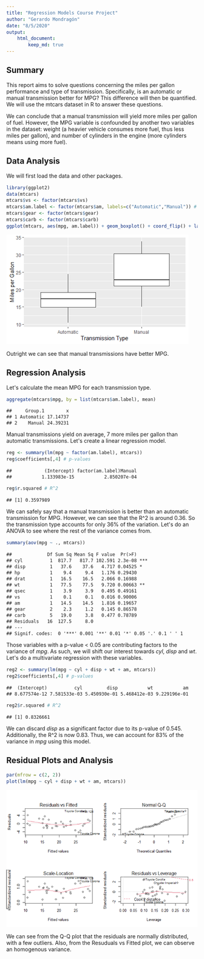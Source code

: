 ```yaml
---
title: "Regression Models Course Project"
author: "Gerardo Mondragón"
date: "8/5/2020"
output: 
    html_document:
        keep_md: true
---
```


## Summary
This report aims to solve questions concerning the miles per gallon performance and type of transmission. Specifically, is an automatic or manual transmission better for MPG? This difference will then be quantified. We will use the mtcars dataset in R to answer these questions. 

We can conclude that a manual transmission will yield more miles per gallon of fuel. However, the MPG variable is confounded by another two variables in the dataset: weight (a heavier vehicle consumes more fuel, thus less miles per gallon), and number of cylinders in the engine (more cylinders means using more fuel).

## Data Analysis
We will first load the data and other packages.

```r
library(ggplot2)
data(mtcars)
mtcars$vs <- factor(mtcars$vs)
mtcars$am.label <- factor(mtcars$am, labels=c("Automatic","Manual")) # 0 = Automatic, 1 = Manual
mtcars$gear <- factor(mtcars$gear)
mtcars$carb <- factor(mtcars$carb)
ggplot(mtcars, aes(mpg, am.label)) + geom_boxplot() + coord_flip() + labs(x= "Miles per Gallon", y = "Transmission Type")
```

![](Project_files/figure-html/load_data-1.png)<!-- -->

Outright we can see that manual transmissions have better MPG.

## Regression Analysis
Let's calculate the mean MPG for each transmission type.

```r
aggregate(mtcars$mpg, by = list(mtcars$am.label), mean)
```

```
##     Group.1        x
## 1 Automatic 17.14737
## 2    Manual 24.39231
```

Manual transmissions yield on average, 7 more miles per gallon than automatic transmissions. Let's create a linear regression model.

```r
reg <- summary(lm(mpg ~ factor(am.label), mtcars))
reg$coefficients[,4] # p-values
```

```
##            (Intercept) factor(am.label)Manual 
##           1.133983e-15           2.850207e-04
```

```r
reg$r.squared # R^2
```

```
## [1] 0.3597989
```

We can safely say that a manual transmission is better than an automatic transmission for MPG. However, we can see that the R^2 is around 0.36. So the transmission type accounts for only 36% of the variation. Let's do an ANOVA to see where the rest of the variance comes from.

```r
summary(aov(mpg ~ ., mtcars))
```

```
##             Df Sum Sq Mean Sq F value  Pr(>F)    
## cyl          1  817.7   817.7 102.591 2.3e-08 ***
## disp         1   37.6    37.6   4.717 0.04525 *  
## hp           1    9.4     9.4   1.176 0.29430    
## drat         1   16.5    16.5   2.066 0.16988    
## wt           1   77.5    77.5   9.720 0.00663 ** 
## qsec         1    3.9     3.9   0.495 0.49161    
## vs           1    0.1     0.1   0.016 0.90006    
## am           1   14.5    14.5   1.816 0.19657    
## gear         2    2.3     1.2   0.145 0.86578    
## carb         5   19.0     3.8   0.477 0.78789    
## Residuals   16  127.5     8.0                    
## ---
## Signif. codes:  0 '***' 0.001 '**' 0.01 '*' 0.05 '.' 0.1 ' ' 1
```

Those variables with a p-value < 0.05 are contributing factors to the variance of *mpg*. As such, we will shift our interest towards *cyl*, *disp* and *wt*. Let's do a multivariate regression with these variables.

```r
reg2 <- summary(lm(mpg ~ cyl + disp + wt + am, mtcars))
reg2$coefficients[,4] # p-values
```

```
##  (Intercept)          cyl         disp           wt           am 
## 8.677574e-12 7.581533e-03 5.450930e-01 5.468412e-03 9.229196e-01
```

```r
reg2$r.squared # R^2
```

```
## [1] 0.8326661
```

We can discard *disp* as a significant factor due to its p-value of 0.545. Additionally, the R^2 is now 0.83. Thus, we can account for 83% of the variance in *mpg* using this model. 

## Residual Plots and Analysis

```r
par(mfrow = c(2, 2))
plot(lm(mpg ~ cyl + disp + wt + am, mtcars))
```

![](Project_files/figure-html/plots-1.png)<!-- -->

We can see from the Q-Q plot that the residuals are normally distributed, with a few outliers. Also, from the Resuduals vs Fitted plot, we can observe an homogenous variance. 
